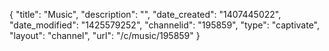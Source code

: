{
    "title": "Music",
    "description": "",
    "date_created": "1407445022",
    "date_modified": "1425579252",
    "channelid": "195859",
    "type": "captivate",
    "layout": "channel",
    "url": "\/c\/music\/195859"
}